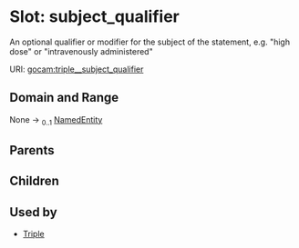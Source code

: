 
# Slot: subject_qualifier


An optional qualifier or modifier for the subject of the statement, e.g. "high dose" or "intravenously administered"

URI: [gocam:triple__subject_qualifier](http://w3id.org/ontogpt/gocam/triple__subject_qualifier)


## Domain and Range

None &#8594;  <sub>0..1</sub> [NamedEntity](NamedEntity.md)

## Parents


## Children


## Used by

 * [Triple](Triple.md)
